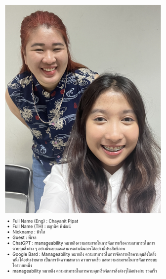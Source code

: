 ![alt text for screen readers](/image_73596191.JPG "Text to show on mouseover")
+ Full Name (Eng) : Chayanit Pipat
+ Full Name (TH) : ชญานิศ พิพัฒน์
+ Nickname : ฟ้าใส
+ Guest : พี่เจล
+ ChatGPT : manageability หมายถึงความสามารถในการจัดการหรือความสามารถในการควบคุมสิ่งต่าง ๆ อย่างมีระบบและสามารถดำเนินการได้อย่างมีประสิทธิภาพ
+ Google Bard : Manageability หมายถึง ความสามารถในการจัดการหรือควบคุมสิ่งใดสิ่งหนึ่งได้อย่างง่ายดาย เป็นการวัดความสะดวก ความรวดเร็ว และความสามารถในการจัดการระบบใดระบบหนึ่ง
+ manageability หมายถึง ความสามารถในการควบคุมหรือจัดการสิ่งต่างๆได้อย่างง่าย รวดเร็ว
  

